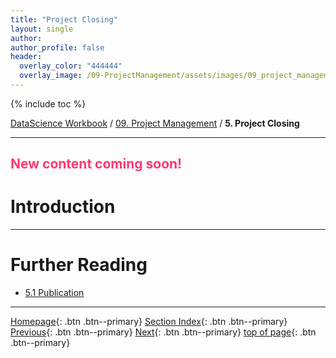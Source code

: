 ```yaml
---
title: "Project Closing"
layout: single
author:
author_profile: false
header:
  overlay_color: "444444"
  overlay_image: /09-ProjectManagement/assets/images/09_project_management_banner.png
---
```


{% include toc %}

[DataScience Workbook](https://datascience.101workbook.org/) / [09. Project Management](../00-ProjectManagement-LandingPage.md) / **5. Project Closing**

---


## <span style="color: #ff3870;">New content coming soon!</span>

# Introduction





___
# Further Reading
* [5.1 Publication](02-publication)

___

[Homepage](../../index.md){: .btn  .btn--primary}
[Section Index](../00-ProjectManagement-LandingPage){: .btn  .btn--primary}
[Previous](../03-PRODUCTIVITY/03-tutorial-research-reproducibilit){: .btn  .btn--primary}
[Next](02-publication){: .btn  .btn--primary}
[top of page](#introduction){: .btn  .btn--primary}
